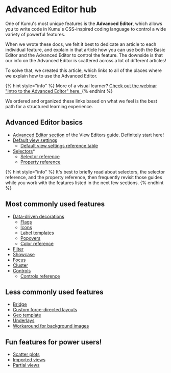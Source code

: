 # Advanced Editor hub

One of Kumu's most unique features is the **Advanced Editor**, which allows you to write code in Kumu's CSS-inspired coding language to control a wide variety of powerful features.

When we wrote these docs, we felt it best to dedicate an article to each individual feature, and explain in that article how you can use both the Basic Editor and the Advanced Editor to control the feature. The downside is that our info on the Advanced Editor is scattered across a lot of different articles!

To solve that, we created this article, which links to all of the places where we explain how to use the Advanced Editor.

{% hint style="info" %}
More of a visual learner? [Check out the webinar "Intro to the Advanced Editor" here. ](https://www.youtube.com/watch?v=iPgLHTsQZ\_w\&t)
{% endhint %}

We ordered and organized these links based on what we feel is the best path for a structured learning experience.

## Advanced Editor basics

* [Advanced Editor section](../view-editors.md#advanced-editor) of the View Editors guide. Definitely start here!
* [Default view settings](../../guides/default-view-settings.md#change-default-view-settings-in-the-advanced-editor)
  * [Default view settings reference table](settings-reference.md)
* [Selectors](../../guides/selectors.md)\*
  * [Selector reference](selector-reference.md)
  * [Property reference](property-reference.md)

{% hint style="info" %}
It's best to briefly read about selectors, the selector reference, and the property reference, then frequently revisit those guides while you work with the features listed in the next few sections.
{% endhint %}

## Most commonly used features

* [Data-driven decorations](../../guides/data-driven-decorations.md#decorate-in-the-advanced-editor)
  * [Flags](../../guides/flags.md)
  * [Icons](../../guides/icons.md)
  * [Label templates](../../guides/label-templates.md)
  * [Popovers](../../guides/popovers.md)
  * [Color reference](color-reference.md)
* [Filter](../../guides/filter.md#filter-in-the-advanced-editor)
* [Showcase](../../guides/showcase.md#showcase-in-the-advanced-editor)
* [Focus](../../guides/focus.md#focus-in-the-advanced-editor)
* [Cluster](../../guides/clustering.md#cluster-in-the-advanced-editor)
* [Controls](../../guides/controls.md#add-controls-through-the-advanced-editor)
  * [Controls reference](controls-reference.md)

## Less commonly used features

* [Bridge](../../guides/bridge.md#bridge-in-the-advanced-editor)
* [Custom force-directed layouts](../../guides/layouts/force-directed.md#change-the-forces-underlying-strengths)
* [Geo template](../../guides/templates/geo.md)
* [Underlays](../../guides/underlays.md)
* [Workaround for background images](../../guides/images.md#add-a-background-image)

## Fun features for power users!

* [Scatter plots](../../guides/layouts/scatter.md)
* [Imported views](../../guides/imported-views.md)
* [Partial views](../../guides/partial-views.md)
